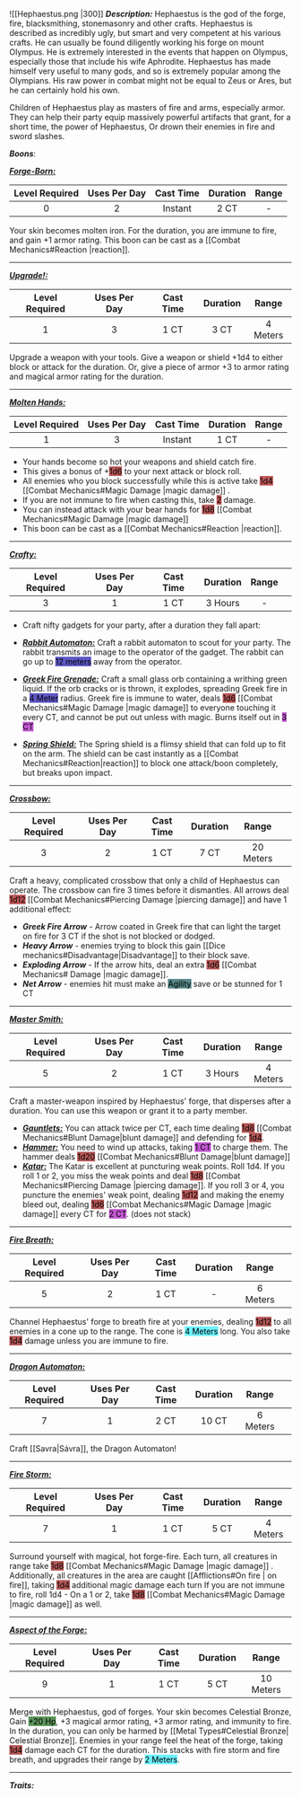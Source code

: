 ![[Hephaestus.png |300]]
***Description:***
Hephaestus is the god of the forge, fire, blacksmithing, stonemasonry and other crafts.
Hephaestus is described as incredibly ugly, but smart and very competent at his various crafts.
He can usually be found diligently working his forge on mount Olympus.
He is extremely interested in the events that happen on Olympus, especially those that include his wife Aphrodite.
Hephaestus has made himself very useful to many gods, and so is extremely popular among the Olympians.
His raw power in combat might not be equal to Zeus or Ares, but he can certainly hold his own.

Children of Hephaestus play as masters of fire and arms, especially armor.
They can help their party equip massively powerful artifacts that grant, for a short time, the power of Hephaestus,
Or drown their enemies in fire and sword slashes.

***Boons***:

<b><ins><i>Forge-Born:</i></ins></b>

| Level Required | Uses Per Day | Cast Time | Duration | Range |
|:--------------:|:------------:|:---------:|:--------:|:-----:|
|       0        |      2       |   Instant   |   2 CT   |   -   | 

Your skin becomes molten iron.
For the duration, you are immune to fire, and gain +1 armor rating.
This boon can be cast as a [[Combat Mechanics#Reaction |reaction]].

---------------
<b><ins><i>Upgrade!:</i></ins></b>

| Level Required | Uses Per Day | Cast Time | Duration |   Range   |
|:--------------:|:------------:|:---------:|:--------:|:---------:|
|       1        |      3       |   1 CT    |   3 CT   | 4 Meters | 

Upgrade a weapon with your tools.
Give a weapon or shield +1d4 to either block or attack for the duration.
Or, give a piece of armor +3 to armor rating and magical armor rating for the duration.

------------------
<b><ins><i>Molten Hands:</i></ins></b>

| Level Required | Uses Per Day | Cast Time | Duration | Range |
|:--------------:|:------------:|:---------:|:--------:|:-----:|
|       1        |      3       |  Instant  |   1 CT   |   -   | 

- Your hands become so hot your weapons and shield catch fire.
- This gives a bonus of +<mark style="background: #930000A6;">1d6</mark> to your next attack or block roll.
- All enemies who you block successfully while this is active take <mark style="background: #9E0000A6;">1d4</mark> [[Combat Mechanics#Magic Damage |magic damage]] .
- If you are not immune to fire when casting this, take <mark style="background: #9E0000A6;">2</mark> damage.
- You can instead attack with your bear hands for <mark style="background: #930000A6;">1d8</mark> [[Combat Mechanics#Magic Damage |magic damage]] 
- This boon can be cast as a [[Combat Mechanics#Reaction |reaction]].


------------------

<b><ins><i>Crafty:</i></ins></b>

| Level Required | Uses Per Day | Cast Time | Duration | Range |     |
| :------------: | :----------: | :-------: | :------: | :---: | --- |
|       3        |      1       |   1 CT    | 3 Hours  |   -   |     |

- Craft nifty gadgets for your party, after a duration they fall apart:

- <b><ins><i>Rabbit Automaton:</i></ins></b>
Craft a rabbit automaton to scout for your party.
The rabbit transmits an image to the operator of the gadget.
The rabbit can go up to <mark style="background: #0900A7A6;">12 meters</mark> away from the operator.

- <b><ins><i>Greek Fire Grenade:</i></ins></b>
Craft a small glass orb containing a writhing green liquid.
If the orb cracks or is thrown, it explodes, spreading Greek fire in a <mark style="background: #0900A7A6;">4 Meter</mark> radius.
Greek fire is immune to water, deals <mark style="background: #930000A6;">1d6</mark> [[Combat Mechanics#Magic Damage |magic damage]]  to everyone touching it every CT, and cannot be put out unless with magic.
Burns itself out in <mark style="background: #A100B8A6;">3 CT</mark>
- <b><ins><i>Spring Shield:</i></ins></b>
The Spring shield is a flimsy shield that can fold up to fit on the arm.
The shield can be cast instantly as a [[Combat Mechanics#Reaction|reaction]] to block one attack/boon completely, but breaks upon impact.

------------------
<b><ins><i>Crossbow:</i></ins></b>

| Level Required | Uses Per Day | Cast Time | Duration |   Range   |     |
| :------------: | :----------: | :-------: | :------: | :-------: | --- |
|       3        |      2       |   1 CT    |   7 CT   | 20 Meters |     |

Craft a heavy, complicated crossbow that only a child of Hephaestus can operate.
The crossbow can fire 3 times before it dismantles.
All arrows deal <mark style="background: #9E0000A6;">1d12</mark> [[Combat Mechanics#Piercing Damage |piercing damage]] and have 1 additional effect:
- **_Greek Fire Arrow_** - Arrow coated in Greek fire that can light the target on fire for 3 CT if the shot is not blocked or dodged.
- **_Heavy Arrow_** - enemies trying to block this gain [[Dice mechanics#Disadvantage|Disadvantage]] to their block save.
- **_Exploding Arrow_** - If the arrow hits, deal an extra <mark style="background: #930000A6;">1d6</mark> [[Combat Mechanics# Damage |magic damage]].
- **_Net Arrow_** - enemies hit must make an <mark style="background: #004A4CA6;">Agility</mark> save or be stunned for 1 CT

------------------
<b><ins><i>Master Smith:</i></ins></b>

| Level Required | Uses Per Day | Cast Time | Duration |  Range   |
| :------------: | :----------: | :-------: | :------: | :------: |
|       5        |      2       |   1 CT    | 3 Hours  | 4 Meters |

Craft a master-weapon inspired by Hephaestus' forge, that disperses after a duration.
You can use this weapon or grant it to a party member.
- <b><ins><i>Gauntlets:</i></ins></b>
You can attack twice per CT, each time dealing <mark style="background: #930000A6;">1d8</mark> [[Combat Mechanics#Blunt Damage|blunt damage]] and defending for <mark style="background: #930000A6;">1d4</mark>.
- <b><ins><i>Hammer:</i></ins></b>
You need to wind up attacks, taking <mark style="background: #A100B8A6;">1 CT</mark> to charge them.
The hammer deals <mark style="background: #930000A6;">1d20</mark> [[Combat Mechanics#Blunt Damage|blunt damage]]
- <b><ins><i>Katar:</i></ins></b>
The Katar is excellent at puncturing weak points.
Roll 1d4. If you roll 1 or 2, you miss the weak points and deal <mark style="background: #930000A6;">1d8</mark> [[Combat Mechanics#Piercing Damage |piercing damage]].
If you roll 3 or 4, you puncture the enemies' weak point, dealing <mark style="background: #930000A6;">1d12</mark> and making the enemy bleed out, dealing <mark style="background: #930000A6;">1d6</mark> [[Combat Mechanics#Magic Damage |magic damage]] every CT for <mark style="background: #A100B8A6;">2 CT</mark>. (does not stack)

------------------
<b><ins><i>Fire Breath:</i></ins></b>

| Level Required | Uses Per Day | Cast Time | Duration |  Range   |     |
| :------------: | :----------: | :-------: | :------: | :------: | --- |
|       5        |      2       |   1 CT    |    -     | 6 Meters |     |

Channel Hephaestus' forge to breath fire at your enemies, dealing <mark style="background: #930000A6;">1d12</mark> to all enemies in a cone up to the range. The cone is <mark style="background: #6CF2FF;">4 Meters</mark>  long.
You also take <mark style="background: #930000A6;">1d4</mark> damage unless you are immune to fire.

------------------
<b><ins><i>Dragon Automaton:</i></ins></b>

| Level Required | Uses Per Day | Cast Time | Duration |  Range   |     |
| :------------: | :----------: | :-------: | :------: | :------: | --- |
|       7        |      1       |   2 CT    |  10 CT   | 6 Meters |     |

Craft [[Savra|Sávra]], the Dragon Automaton!

------------------
<b><ins><i>Fire Storm:</i></ins></b>

| Level Required | Uses Per Day | Cast Time | Duration |   Range   |
|:--------------:|:------------:|:---------:|:--------:|:---------:|
|       7        |      1       |   1 CT    |   5 CT   | 4 Meters | 

Surround yourself with magical, hot forge-fire.
Each turn, all creatures in range take <mark style="background: #930000A6;">1d8</mark> [[Combat Mechanics#Magic Damage |magic damage]] .
Additionally, all creatures in the area are caught [[Afflictions#On fire | on fire]], taking <mark style="background: #930000A6;">1d4</mark> additional magic damage each turn 
If you are not immune to fire, roll 1d4 - On a 1 or 2, take <mark style="background: #930000A6;">1d8</mark> [[Combat Mechanics#Magic Damage |magic damage]] as well.


------------------
<b><ins><i>Aspect of the Forge:</i></ins></b>

| Level Required | Uses Per Day | Cast Time | Duration |   Range   |
|:--------------:|:------------:|:---------:|:--------:|:---------:|
|       9       |      1       |   1 CT    |   5 CT   | 10 Meters | 

Merge with Hephaestus, god of forges.
Your skin becomes Celestial Bronze, 
Gain <mark style="background: #045B00A6;">+20 Hp</mark>, +3 magical armor rating, +3 armor rating, and immunity to fire.
In the duration, you can only be harmed by [[Metal Types#Celestial Bronze| Celestial Bronze]].
Enemies in your range feel the heat of the forge, taking <mark style="background: #930000A6;">1d4</mark> damage each CT for the duration.
This stacks with fire storm and fire breath, and upgrades their range by <mark style="background: #6CF2FF;">2 Meters</mark>.

------------------


***Traits:*** 
